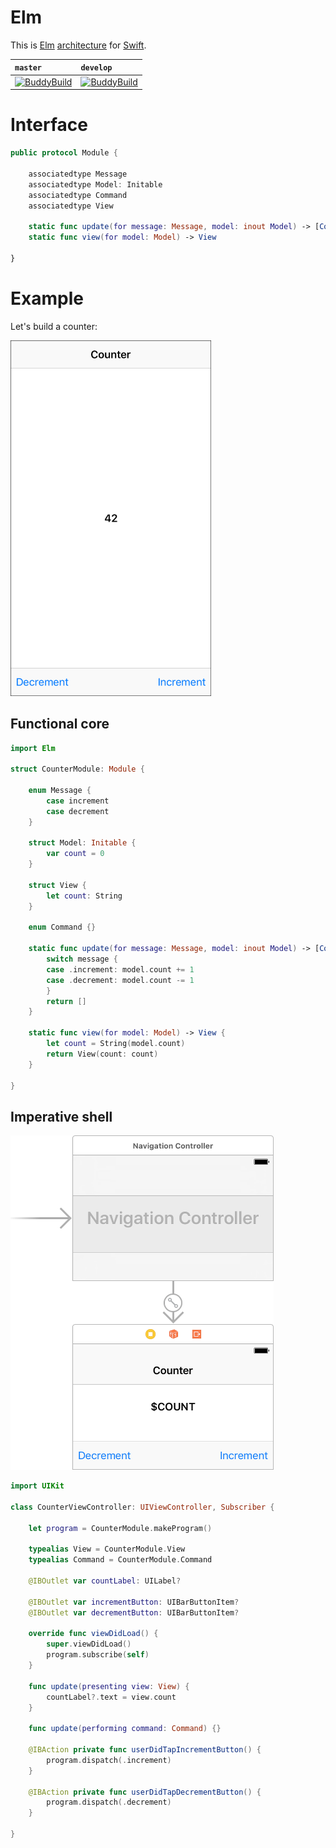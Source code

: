 # Elm

This is [Elm](http://elm-lang.org) [architecture](https://guide.elm-lang.org/architecture/) for [Swift](https://swift.org).

| `master` | `develop` |
| :------- | :-------- |
| [![BuddyBuild](https://dashboard.buddybuild.com/api/statusImage?appID=583f5837a72f6501008044ab&branch=master&build=latest)](https://dashboard.buddybuild.com/apps/583f5837a72f6501008044ab/build/latest) | [![BuddyBuild](https://dashboard.buddybuild.com/api/statusImage?appID=583f5837a72f6501008044ab&branch=develop&build=latest)](https://dashboard.buddybuild.com/apps/583f5837a72f6501008044ab/build/latest) |

# Interface

```swift
public protocol Module {

    associatedtype Message
    associatedtype Model: Initable
    associatedtype Command
    associatedtype View

    static func update(for message: Message, model: inout Model) -> [Command]
    static func view(for model: Model) -> View

}
```

# Example

Let's build a counter:

<img src="Images/Screenshot.png" width="321" height="569" alt="Screenshot"/>

## Functional core

```swift
import Elm

struct CounterModule: Module {

    enum Message {
        case increment
        case decrement
    }

    struct Model: Initable {
        var count = 0
    }

    struct View {
        let count: String
    }

    enum Command {}

    static func update(for message: Message, model: inout Model) -> [Command] {
        switch message {
        case .increment: model.count += 1
        case .decrement: model.count -= 1
        }
        return []
    }

    static func view(for model: Model) -> View {
        let count = String(model.count)
        return View(count: count)
    }
    
}
```

## Imperative shell

<img src="Images/Storyboard.png" width="421" height="535" alt="Storyboard"/>

```swift
import UIKit

class CounterViewController: UIViewController, Subscriber {

    let program = CounterModule.makeProgram()

    typealias View = CounterModule.View
    typealias Command = CounterModule.Command

    @IBOutlet var countLabel: UILabel?

    @IBOutlet var incrementButton: UIBarButtonItem?
    @IBOutlet var decrementButton: UIBarButtonItem?

    override func viewDidLoad() {
        super.viewDidLoad()
        program.subscribe(self)
    }

    func update(presenting view: View) {
        countLabel?.text = view.count
    }

    func update(performing command: Command) {}

    @IBAction private func userDidTapIncrementButton() {
        program.dispatch(.increment)
    }

    @IBAction private func userDidTapDecrementButton() {
        program.dispatch(.decrement)
    }

}
```
